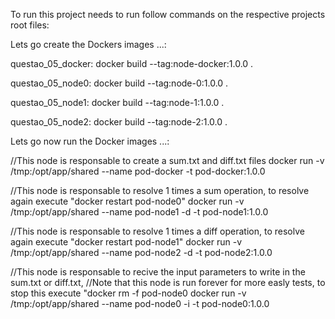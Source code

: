 To run this project needs to run follow commands on the respective projects root files:

Lets go create the Dockers images ...:

questao_05_docker:
docker build --tag:node-docker:1.0.0 .

questao_05_node0:
docker build --tag:node-0:1.0.0 .

questao_05_node1:
docker build --tag:node-1:1.0.0 .

questao_05_node2:
docker build --tag:node-2:1.0.0 .

Lets go now run the Docker images ...:

//This node is responsable to create a sum.txt and diff.txt files
docker run -v /tmp:/opt/app/shared --name pod-docker -t pod-docker:1.0.0

//This node is responsable to resolve 1 times a sum operation, to resolve again execute "docker restart pod-node0"
docker run -v /tmp:/opt/app/shared --name pod-node1 -d -t pod-node1:1.0.0

//This node is responsable to resolve 1 times a diff operation, to resolve again execute "docker restart pod-node1"
docker run -v /tmp:/opt/app/shared --name pod-node2 -d -t pod-node2:1.0.0

//This node is responsable to recive the input parameters to write in the sum.txt or diff.txt,
//Note that this node is run forever for more easly tests, to stop this execute "docker rm -f pod-node0
docker run -v /tmp:/opt/app/shared --name pod-node0 -i -t pod-node0:1.0.0
